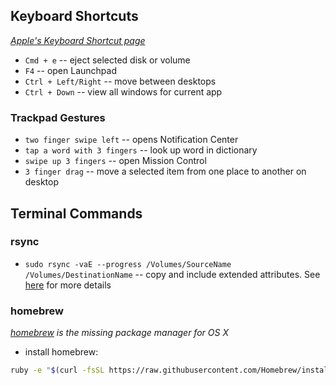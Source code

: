 ## Keyboard Shortcuts
_[Apple's Keyboard Shortcut page](https://support.apple.com/en-us/HT201236)_

+ `Cmd + e` -- eject selected disk or volume
+ `F4` -- open Launchpad
+ `Ctrl + Left/Right` -- move between desktops
+ `Ctrl + Down` -- view all windows for current app
 
### Trackpad Gestures

+ `two finger swipe left` -- opens Notification Center
+ `tap a word with 3 fingers` -- look up word in dictionary
+ `swipe up 3 fingers` -- open Mission Control
+ `3 finger drag` -- move a selected item from one place to another on desktop

## Terminal Commands

### rsync

* `sudo rsync -vaE --progress /Volumes/SourceName /Volumes/DestinationName` -- copy and include extended attributes. See [here](http://apple.stackexchange.com/questions/117465/fastest-and-safest-way-to-copy-massive-data-from-one-external-drive-to-another) for more details

### homebrew
_[homebrew](http://brew.sh/) is the missing package manager for OS X_

* install homebrew:
```bash
ruby -e "$(curl -fsSL https://raw.githubusercontent.com/Homebrew/install/master/install)"
```
